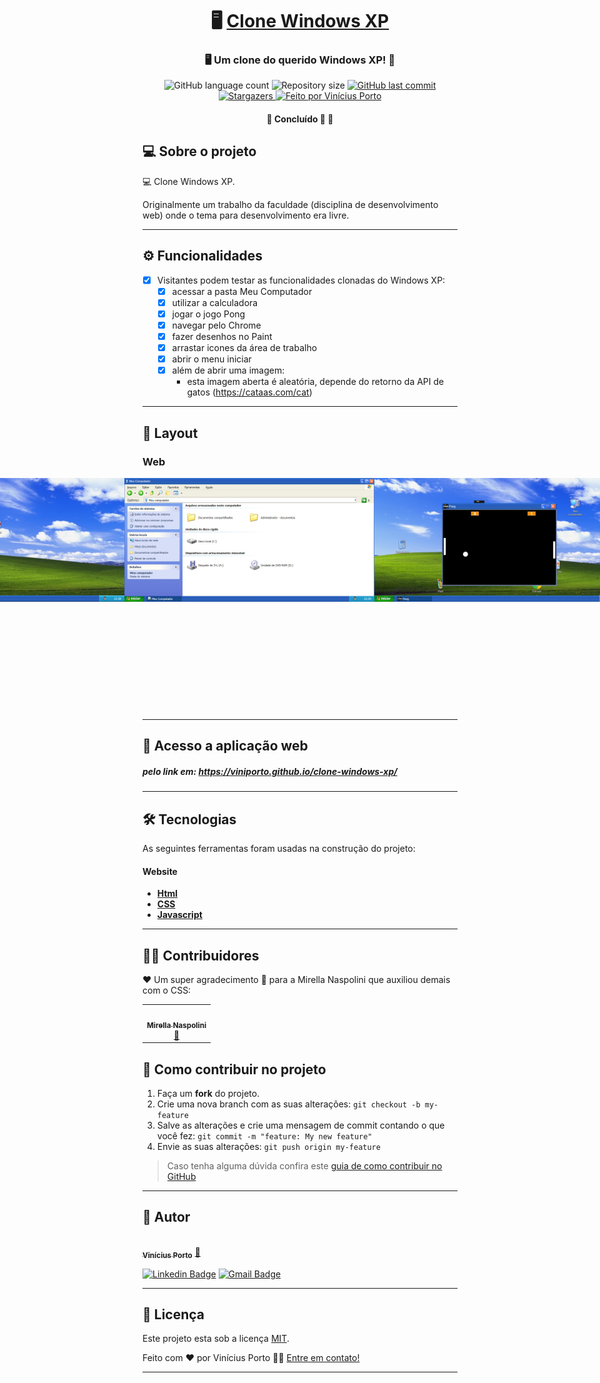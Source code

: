

<h1 align="center">
     🖥️ <a href="#" alt="site "> Clone Windows XP </a>
</h1>

<h3 align="center">
    🖥️ Um clone do querido Windows XP! 💾
</h3>

<p align="center">
  <img alt="GitHub language count" src="https://img.shields.io/github/languages/count/viniporto/clone-windows-xp?color=%2304D361">

  <img alt="Repository size" src="https://img.shields.io/github/repo-size/viniporto/clone-windows-xp">
  
  <a href="https://github.com/viniporto/clone-windows-xp/commits/master">
    <img alt="GitHub last commit" src="https://img.shields.io/github/last-commit/viniporto/clone-windows-xp">
  </a>
    
   <a href="https://github.com/viniporto/clone-windows-xp/stargazers">
    <img alt="Stargazers" src="https://img.shields.io/github/stars/viniporto/clone-windows-xp?style=social">
  </a>

  <a href="https://www.linkedin.com/in/vinicius-porto-9a1996209/">
    <img alt="Feito por Vinícius Porto" src="https://img.shields.io/badge/feito%20por-ViníciusPorto-%237519C1">
  </a> 
 
</p>

<h4 align="center">
	🚧   Concluído 🚀 🚧
</h4>

## 💻 Sobre o projeto

💻 Clone Windows XP. 

Originalmente um trabalho da faculdade (disciplina de desenvolvimento web) onde o tema para desenvolvimento era livre.

---

## ⚙️ Funcionalidades

- [x] Visitantes podem testar as funcionalidades clonadas do Windows XP:
  - [x] acessar a pasta Meu Computador
  - [x] utilizar a calculadora
  - [x] jogar o jogo Pong
  - [x] navegar pelo Chrome
  - [x] fazer desenhos no Paint
  - [x] arrastar icones da área de trabalho
  - [x] abrir o menu iniciar
  - [x] além de abrir uma imagem: 
    - esta imagem aberta é aleatória, depende do retorno da API de gatos (https://cataas.com/cat)

---

## 🎨 Layout

### Web

<p align="center" style="display: flex; align-items: flex-start; justify-content: center;">
  <img alt="Clone Windows XP Desktop" title="#WindowsClone" src="./prints/desktop.gif" width="800px">
  <img alt="Clone Windows XP Desktop" title="#WindowsClone" src="./prints/desktop1.jpg" width="400px">
  <img alt="Clone Windows XP Desktop" title="#WindowsClone" src="./prints/desktop2.jpg" width="400px">
  <img alt="Clone Windows XP Desktop" title="#WindowsClone" src="./prints/iniciar.jpg" width="400px">
  <img alt="Clone Windows XP Desktop" title="#WindowsClone" src="./prints/meucomputador.jpg" width="400px">
  <img alt="Clone Windows XP Desktop" title="#WindowsClone" src="./prints/pong.jpg" width="400px">
  <img alt="Clone Windows XP Desktop" title="#WindowsClone" src="./prints/gato.jpg" width="400px">
  <img alt="Clone Windows XP Desktop" title="#WindowsClone" src="./prints/chrome.jpg" width="400px">
  <img alt="Clone Windows XP Desktop" title="#WindowsClone" src="./prints/paint.jpg" width="400px">
  <img alt="Clone Windows XP Desktop" title="#WindowsClone" src="./prints/calculadora.jpg" width="300px">
</p>

---

## 🚀 Acesso a aplicação web

##### pelo link em: https://viniporto.github.io/clone-windows-xp/

---

## 🛠 Tecnologias

As seguintes ferramentas foram usadas na construção do projeto:

#### **Website** 

-   **[Html](https://www.w3schools.com/html/)**
-   **[CSS](https://www.w3schools.com/css/)**
-   **[Javascript](https://developer.mozilla.org/pt-BR/docs/Web/JavaScript)**

---

## 👨‍💻 Contribuidores

❤️ Um super agradecimento 👏 para a Mirella Naspolini que auxiliou demais com o CSS:

<table>
  <tr>
    <td align="center"><a href="https://github.com/mirellanaspolini"><img style="border-radius: 50%;" src="https://avatars.githubusercontent.com/u/104786840?v=4" width="100px;" alt=""/><br /><sub><b>Mirella Naspolini</b></sub></a><br /><a href="https://github.com/mirellanaspolini" title="Mirella">🐧</a></td>
  </tr>
</table>

## 💪 Como contribuir no projeto

1. Faça um **fork** do projeto.
2. Crie uma nova branch com as suas alterações: `git checkout -b my-feature`
3. Salve as alterações e crie uma mensagem de commit contando o que você fez: `git commit -m "feature: My new feature"`
4. Envie as suas alterações: `git push origin my-feature`
> Caso tenha alguma dúvida confira este [guia de como contribuir no GitHub](./CONTRIBUTING.md)

---

## 🦸 Autor

<a href="https://github.com/ViniPorto">
 <img style="border-radius: 50%;" src="https://avatars.githubusercontent.com/u/81120004?v=4" width="100px;" alt=""/>
 <br />
 <sub><b>Vinícius Porto</b></sub></a> <a href="https://github.com/ViniPorto" title="ViniPorto">🚀</a>
 <br />

[![Linkedin Badge](https://img.shields.io/badge/-Vinicius-blue?style=flat-square&logo=Linkedin&logoColor=white&link=https://www.linkedin.com/in/vinicius-porto-9a1996209/)](https://www.linkedin.com/in/vinicius-porto-9a1996209/) 
[![Gmail Badge](https://img.shields.io/badge/-leinateporto@gmail.com-c14438?style=flat-square&logo=Gmail&logoColor=white&link=mailto:leinateporto@gmail.com)](mailto:leinateporto@gmail.com)

---

## 📝 Licença

Este projeto esta sob a licença [MIT](./LICENSE).

Feito com ❤️ por Vinícius Porto 👋🏽 [Entre em contato!](https://www.linkedin.com/in/vinicius-porto-9a1996209/)

---
